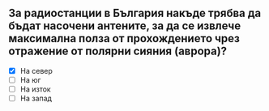 ## За радиостанции в България накъде трябва да бъдат насочени антените, за да се извлече максимална полза от прохождението чрез отражение от полярни сияния (аврора)?

<!-- Верният отговор е отбелязан с [X] -->

- [X] На север
- [ ] На юг
- [ ] На изток
- [ ] На запад
